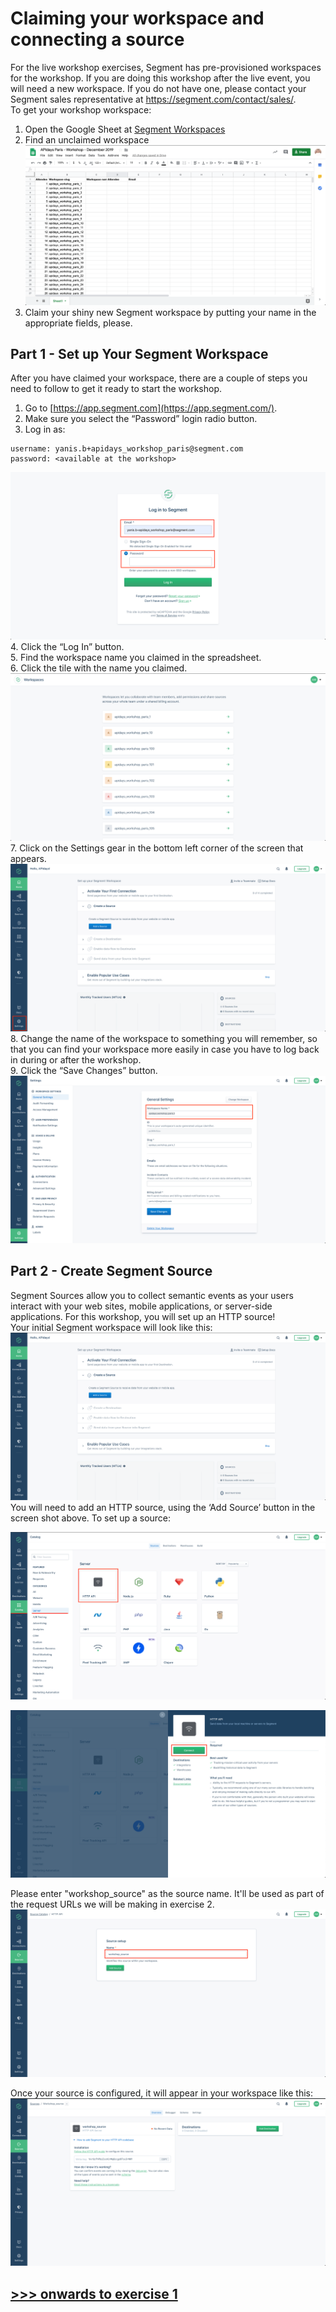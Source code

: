 # Claiming your workspace and connecting a source
For the live workshop exercises, Segment has pre-provisioned workspaces for the workshop.  If you are doing this workshop after the live event, you will need a new workspace. If you do not have one, please contact your Segment sales representative at https://segment.com/contact/sales/.  
To get your workshop workspace:
1. Open the Google Sheet at [Segment Workspaces](https://docs.google.com/spreadsheets/d/1Pltzg8kIOsLc4vaey1YtPnwDAPNduBnwwfswjxsL9m0/edit?ts=5dea759c#gid=0)
2. Find an unclaimed workspace
![](misc/img/sheet.png)  
3. Claim your shiny new Segment workspace by putting your name in the appropriate fields, please.

## Part 1 - Set up Your Segment Workspace
After you have claimed your workspace, there are a couple of steps you need to follow to get it ready to start the workshop.
1. Go to [https://app.segment.com](https://app.segment.com/).
2. Make sure you select the “Password” login radio button.
3. Log in as:
```
username: yanis.b+apidays_workshop_paris@segment.com
password: <available at the workshop>
```
![](misc/img/login.png)  
4. Click the “Log In” button.  
5. Find the workspace name you claimed in the spreadsheet.  
6. Click the tile with the name you claimed.  
![](misc/img/workspace_list.png)  
7. Click on the Settings gear in the bottom left corner of the screen that appears.
![](misc/img/settings.png)  
8. Change the name of the workspace to something you will remember, so that you can find your workspace more easily in case you have to log back in during or after the workshop.   
9. Click the “Save Changes” button.
![](misc/img/workspace_name.png)  

## Part 2 - Create Segment Source
Segment Sources allow you to collect semantic events as your users interact with your web sites, mobile applications, or server-side applications. For this workshop, you will set up an HTTP source!  
Your initial Segment workspace will look like this:
![](misc/img/workspace_overview.png)  
You will need to add an HTTP source, using the ‘Add Source’ button in the screen shot above. To set up a source:

![](misc/img/http.png)  

![](misc/img/connect.png)  

Please enter "workshop_source" as the source name. It'll be used as part of the request URLs we will be making in exercise 2.
![](misc/img/workshop_name.png)  

Once your source is configured, it will appear in your workspace like this:
![](misc/img/source_done.png)  


## [>>> onwards to exercise 1](exercise1.md/)